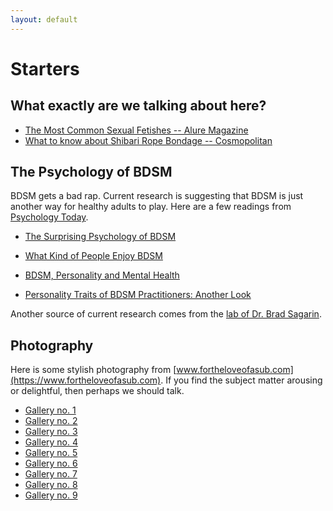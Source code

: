 ```yaml
---
layout: default
---
```


# Starters

## What exactly are we talking about here?

* [The Most Common Sexual Fetishes -- Alure Magazine](https://www.allure.com/story/common-sexual-fetishes-kinks)
* [What to know about Shibari Rope Bondage -- Cosmopolitan ](https://www.cosmopolitan.com/uk/love-sex/sex/a12216814/shibari-japanese-bondage/)

## The Psychology of BDSM

BDSM gets a bad rap. Current research is suggesting that BDSM is just another way for healthy adults to play. Here are a few readings from [Psychology Today](https://www.psychologytoday.com).

* [The Surprising Psychology of BDSM](https://www.psychologytoday.com/us/blog/the-wide-wide-world-psychology/201502/the-surprising-psychology-bdsm)

* [What Kind of People Enjoy BDSM](https://www.psychologytoday.com/us/blog/all-about-sex/201908/what-kind-people-enjoy-bdsm)

* [BDSM, Personality and Mental Health](https://www.psychologytoday.com/us/blog/unique-everybody-else/201307/bdsm-personality-and-mental-health)

* [Personality Traits of BDSM Practitioners: Another Look](https://www.psychologytoday.com/us/blog/unique-everybody-else/201502/personality-traits-bdsm-practitioners-another-look)

Another source of current research comes from the [lab of Dr. Brad Sagarin](http://www.scienceofbdsm.com).  

## Photography

Here is some stylish photography from [www.fortheloveofasub.com](https://www.fortheloveofasub.com). If you find the subject matter arousing or delightful, then perhaps we should talk.

*  [Gallery no. 1](https://www.fortheloveofasub.com/new-gallery)
*  [Gallery no. 2](https://www.fortheloveofasub.com/black-and-white-photo-gallery-2)
*  [Gallery no. 3](https://www.fortheloveofasub.com/photo-gallery-03)
*  [Gallery no. 4](https://www.fortheloveofasub.com/photo-gallery-04)
*  [Gallery no. 5](https://www.fortheloveofasub.com/photo-gallery-05)
*  [Gallery no. 6](https://www.fortheloveofasub.com/photo-gallery-06)
*  [Gallery no. 7](https://www.fortheloveofasub.com/photo-gallery-07)
*  [Gallery no. 8](https://www.fortheloveofasub.com/photo-gallery-08)
*  [Gallery no. 9](https://www.fortheloveofasub.com/photo-gallery-09)
